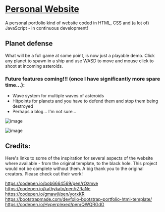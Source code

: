 # [Personal Website](https://danparsley.co.uk/)

A personal portfolio kind of website coded in HTML, CSS and (a lot of) JavaScript - in continuous development!

## Planet defense

What will be a full game at some point, is now just a playable demo. Click any planet to spawn in a ship and use WASD to move and mouse click to shoot at incoming asteroids. 

### Future features coming!!! (once I have significantly more spare time...):
- Wave system for multiple waves of asteroids
- Hitpoints for planets and you have to defend them and stop them being destroyed
- Perhaps a blog... I'm not sure...

![image](https://user-images.githubusercontent.com/117474143/228104126-80d10f7e-8bbd-4f15-9c07-f399fb712023.png)


![image](https://github.com/dp846/PersonalWebsite/assets/117474143/5d27d7b1-a1e6-49f4-b0a7-260759ff1788)


## Credits:

Here's links to some of the inspiration for several aspects of the website where available - from the original template, to the black hole. This project would not be complete without them. A big thank you to the original creators. Please check out their work!

https://codepen.io/bob6664569/pen/rOzmve  
https://codepen.io/kathykato/pen/rZRaNe  
https://codepen.io/gmawji/pen/yorxKR    
https://bootstrapmade.com/devfolio-bootstrap-portfolio-html-template/  
https://codepen.io/Hyperplexed/pen/QWQRGdO    
